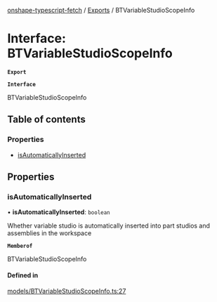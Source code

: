 [onshape-typescript-fetch](../README.md) / [Exports](../modules.md) / BTVariableStudioScopeInfo

# Interface: BTVariableStudioScopeInfo

**`Export`**

**`Interface`**

BTVariableStudioScopeInfo

## Table of contents

### Properties

- [isAutomaticallyInserted](BTVariableStudioScopeInfo.md#isautomaticallyinserted)

## Properties

### isAutomaticallyInserted

• **isAutomaticallyInserted**: `boolean`

Whether variable studio is automatically inserted into part studios and assemblies in the workspace

**`Memberof`**

BTVariableStudioScopeInfo

#### Defined in

[models/BTVariableStudioScopeInfo.ts:27](https://github.com/toebes/onshape-typescript-fetch/blob/3e11ae1/models/BTVariableStudioScopeInfo.ts#L27)
